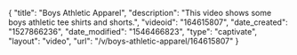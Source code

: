 {
    "title": "Boys Athletic Apparel",
    "description": "This video shows some boys athletic tee shirts and shorts.",
    "videoid": "164615807",
    "date_created": "1527866236",
    "date_modified": "1546466823",
    "type": "captivate",
    "layout": "video",
    "url": "\/v\/boys-athletic-apparel\/164615807"
}